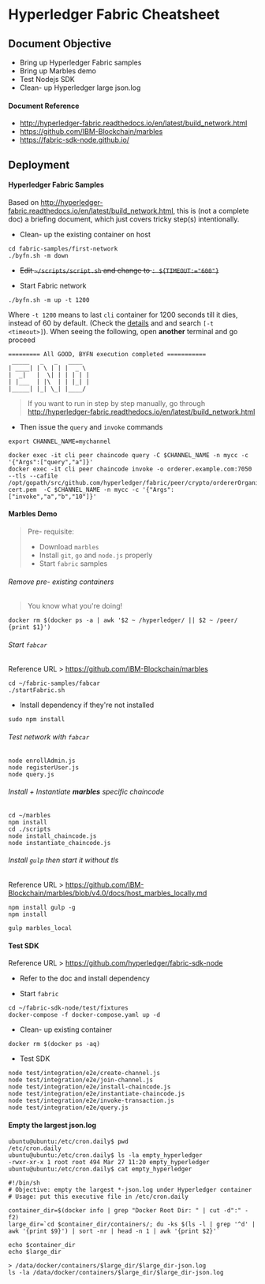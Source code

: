 # Hyperledger Fabric Cheatsheet

## Document Objective
- Bring up Hyperledger Fabric samples
- Bring up Marbles demo
- Test Nodejs SDK
- Clean- up Hyperledger large json.log

#### Document Reference
- http://hyperledger-fabric.readthedocs.io/en/latest/build_network.html
- https://github.com/IBM-Blockchain/marbles
- https://fabric-sdk-node.github.io/

## Deployment

#### Hyperledger Fabric Samples
Based on http://hyperledger-fabric.readthedocs.io/en/latest/build_network.html, this is (not a complete doc) a briefing document, which just covers tricky step(s) intentionally.

- Clean- up the existing container on host

```
cd fabric-samples/first-network
./byfn.sh -m down
```

- ~~Edit ```~/scripts/script.sh``` and change to ```: ${TIMEOUT:="600"}```~~

- Start Fabric network

```
./byfn.sh -m up -t 1200
```
Where ```-t 1200``` means to last ```cli``` container for 1200 seconds till it dies, instead of 60 by default. (Check the [details](http://hyperledger-fabric.readthedocs.io/en/latest/build_network.html#) and and search ```[-t <timeout>]```). When seeing the following, open __another__ terminal and go proceed

```
========= All GOOD, BYFN execution completed ===========
 _____   _   _   ____   
| ____| | \ | | |  _ \  
|  _|   |  \| | | | | |
| |___  | |\  | | |_| |
|_____| |_| \_| |____/
```

> If you want to run in step by step manually, go through http://hyperledger-fabric.readthedocs.io/en/latest/build_network.html

- Then issue the ```query``` and ```invoke``` commands

```
export CHANNEL_NAME=mychannel

docker exec -it cli peer chaincode query -C $CHANNEL_NAME -n mycc -c '{"Args":["query","a"]}'
docker exec -it cli peer chaincode invoke -o orderer.example.com:7050 --tls --cafile /opt/gopath/src/github.com/hyperledger/fabric/peer/crypto/ordererOrganizations/example.com/orderers/orderer.example.com/msp/tlscacerts/tlsca.example.com-cert.pem  -C $CHANNEL_NAME -n mycc -c '{"Args":["invoke","a","b","10"]}'
```

#### Marbles Demo

> Pre- requisite:
> - Download ```marbles```
> - Install ```git```, ```go``` and ```node.js``` properly
> - Start ```fabric``` samples

###### Remove pre- existing containers
> You know what you're doing!

```
docker rm $(docker ps -a | awk '$2 ~ /hyperledger/ || $2 ~ /peer/ {print $1}')
```

###### Start ```fabcar```

Reference URL > https://github.com/IBM-Blockchain/marbles

```
cd ~/fabric-samples/fabcar
./startFabric.sh
```

- Install dependency if they're not installed

```
sudo npm install
```

###### Test network with ```fabcar```

```
node enrollAdmin.js
node registerUser.js
node query.js
```
###### Install + Instantiate __marbles__ specific chaincode

```
cd ~/marbles
npm install
cd ./scripts
node install_chaincode.js
node instantiate_chaincode.js
```

###### Install ```gulp``` then start it without tls

Reference URL > https://github.com/IBM-Blockchain/marbles/blob/v4.0/docs/host_marbles_locally.md

```
npm install gulp -g
npm install

gulp marbles_local
```

#### Test SDK

Reference URL > https://github.com/hyperledger/fabric-sdk-node

- Refer to the doc and install dependency

- Start ```fabric```

```
cd ~/fabric-sdk-node/test/fixtures
docker-compose -f docker-compose.yaml up -d
```

- Clean- up existing container

```
docker rm $(docker ps -aq)
```

- Test SDK

```
node test/integration/e2e/create-channel.js
node test/integration/e2e/join-channel.js
node test/integration/e2e/install-chaincode.js
node test/integration/e2e/instantiate-chaincode.js
node test/integration/e2e/invoke-transaction.js
node test/integration/e2e/query.js
```

#### Empty the largest json.log

```
ubuntu@ubuntu:/etc/cron.daily$ pwd
/etc/cron.daily
ubuntu@ubuntu:/etc/cron.daily$ ls -la empty_hyperledger
-rwxr-xr-x 1 root root 494 Mar 27 11:20 empty_hyperledger
ubuntu@ubuntu:/etc/cron.daily$ cat empty_hyperledger
```

```
#!/bin/sh
# Objective: empty the largest *-json.log under Hyperledger container
# Usage: put this executive file in /etc/cron.daily

container_dir=$(docker info | grep "Docker Root Dir: " | cut -d":" -f2)
large_dir=`cd $container_dir/containers/; du -ks $(ls -l | grep '^d' | awk '{print $9}') | sort -nr | head -n 1 | awk '{print $2}'`

echo $container_dir
echo $large_dir

> /data/docker/containers/$large_dir/$large_dir-json.log
ls -la /data/docker/containers/$large_dir/$large_dir-json.log
```

